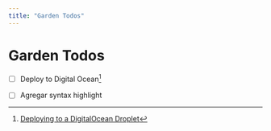 ```yaml
---
title: "Garden Todos"
---
```


# Garden Todos

- [ ] Deploy to Digital Ocean[^1]
- [ ] Agregar syntax highlight


[^1]: [Deploying to a DigitalOcean Droplet](https://www.gatsbyjs.com/docs/deploying-to-digitalocean-droplet/)